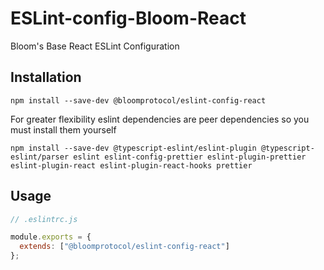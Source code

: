 # ESLint-config-Bloom-React

Bloom's Base React ESLint Configuration

## Installation

```
npm install --save-dev @bloomprotocol/eslint-config-react
```

For greater flexibility eslint dependencies are peer dependencies so you must install them yourself

```
npm install --save-dev @typescript-eslint/eslint-plugin @typescript-eslint/parser eslint eslint-config-prettier eslint-plugin-prettier eslint-plugin-react eslint-plugin-react-hooks prettier
```

## Usage

```js
// .eslintrc.js

module.exports = {
  extends: ["@bloomprotocol/eslint-config-react"]
};
```
